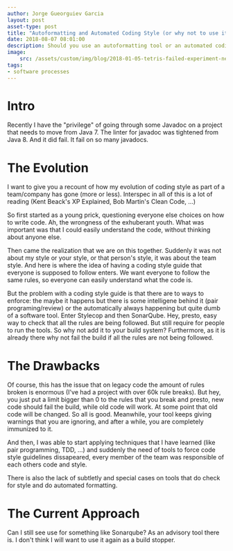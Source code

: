 ```yaml
---
author: Jorge Gueorguiev Garcia
layout: post
asset-type: post
title: "Autoformatting and Automated Coding Style (or why not to use it)"
date: 2018-08-07 08:01:00
description: Should you use an autoformatting tool or an automated coding style system like Sonarqube? Let's look at my thought evolution.
image: 
    src: /assets/custom/img/blog/2018-01-05-tetris-failed-experiment-next-steps/tetris.png
tags: 
- software processes
---
```

# Intro

Recently I have the "privilege" of going through some Javadoc on a project that needs to move from Java 7. The linter for javadoc was tightened from Java 8. And it did fail. It fail on so many javadocs.

# The Evolution

I want to give you a recount of how my evolution of coding style as part of a team/company has gone (more or less). Interspec in all of this is a lot of reading (Kent Beack's XP Explained, Bob Martin's Clean Code, ...)

So first started as a young prick, questioning everyone else choices on how to write code. Ah, the wrongness of the exhuberant youth. What was important was that I could easily understand the code, without thinking about anyone else.

Then came the realization that we are on this together. Suddenly it was not about my style or your style, or that person's style, it was about the team style. And here is where the idea of having a coding style guide that everyone is supposed to follow enters. We want everyone to follow the same rules, so everyone can easily understand what the code is.

But the problem with a coding style guide is that there are to ways to enforce: the maybe it happens but there is some intelligene behind it (pair programing/review) or the automatically always happening but quite dumb of a software tool. Enter Stylecop and then SonarQube. Hey, presto, easy way to check that all the rules are being followed. But still require for people to run the tools. So why not add it to your build system? Furthermore, as it is already there why not fail the build if all the rules are not being followed.

# The Drawbacks

Of course, this has the issue that on legacy code the amount of rules broken is enormous (I've had a project with over 60k rule breaks). But hey, you just put a limit bigger than 0 to the rules that you break and presto, new code should fail the build, while old code will work. At some point that old code will be changed. So all is good. Meanwhile, your tool keeps giving warnings that you are ignoring, and after a while, you are completely immunized to it.



And then, I was able to start applying techniques that I have learned (like pair programming, TDD, ...) and suddenly the need of tools to force code style guidelines dissapeared, every member of the team was responsible of each others code and style.

There is also the lack of subtletly and special cases on tools that do check for style and do automated formatting.

# The Current Approach

Can I still see use for something like Sonarqube? As an advisory tool there is. I don't think I will want to use it again as a build stopper. 
